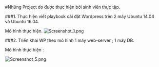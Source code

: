 #Những Project do được thực hiện bởi sinh viên thực tập.

###1. Thực hiện viết playbook cài đặt Wordpress trên 2 máy Ubuntu 14.04 và Ubuntu 16.04.

Mô hình thực hiện.
![Screenshot_1.png](http://www.upsieutoc.com/images/2016/07/03/Screenshot_1.png)


###2. Triển khai WP theo mô hình 1 máy web-server ; 1 máy DB.

Mô hình thực hiện : 

![Screenshot_5.png](http://www.upsieutoc.com/images/2016/07/03/Screenshot_5.png)